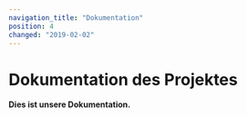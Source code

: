 ```yaml
---
navigation_title: "Dokumentation"
position: 4
changed: "2019-02-02"
---
```


# Dokumentation des Projektes

**Dies ist unsere Dokumentation.**
